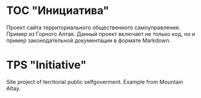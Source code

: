 # ТОС "Инициатива"

Проект сайта территориального общественного самоуправления. Пример из Горного Алтая.
Данный проект включает не только код, но и пример законодательной документации в формате Markdown.

# TPS "Initiative"

Site project of territorial public selfgoverment. Example from Mountain Altay.

